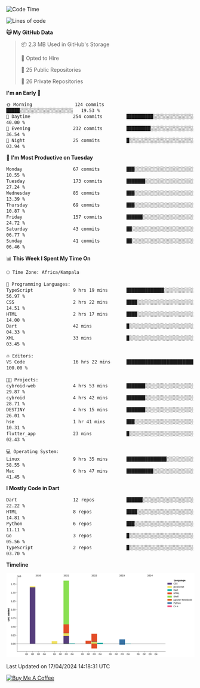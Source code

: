 <!--START_SECTION:waka-->
![Code Time](http://img.shields.io/badge/Code%20Time-523%20hrs%2022%20mins-blue)

![Lines of code](https://img.shields.io/badge/From%20Hello%20World%20I%27ve%20Written-4.1%20million%20lines%20of%20code-blue)

**🐱 My GitHub Data** 

> 📦 2.3 MB Used in GitHub's Storage 
 > 
> 💼 Opted to Hire
 > 
> 📜 25 Public Repositories 
 > 
> 🔑 26 Private Repositories 
 > 
**I'm an Early 🐤** 

```text
🌞 Morning                124 commits         █████░░░░░░░░░░░░░░░░░░░░   19.53 % 
🌆 Daytime                254 commits         ██████████░░░░░░░░░░░░░░░   40.00 % 
🌃 Evening                232 commits         █████████░░░░░░░░░░░░░░░░   36.54 % 
🌙 Night                  25 commits          █░░░░░░░░░░░░░░░░░░░░░░░░   03.94 % 
```
📅 **I'm Most Productive on Tuesday** 

```text
Monday                   67 commits          ███░░░░░░░░░░░░░░░░░░░░░░   10.55 % 
Tuesday                  173 commits         ███████░░░░░░░░░░░░░░░░░░   27.24 % 
Wednesday                85 commits          ███░░░░░░░░░░░░░░░░░░░░░░   13.39 % 
Thursday                 69 commits          ███░░░░░░░░░░░░░░░░░░░░░░   10.87 % 
Friday                   157 commits         ██████░░░░░░░░░░░░░░░░░░░   24.72 % 
Saturday                 43 commits          ██░░░░░░░░░░░░░░░░░░░░░░░   06.77 % 
Sunday                   41 commits          ██░░░░░░░░░░░░░░░░░░░░░░░   06.46 % 
```


📊 **This Week I Spent My Time On** 

```text
🕑︎ Time Zone: Africa/Kampala

💬 Programming Languages: 
TypeScript               9 hrs 19 mins       ██████████████░░░░░░░░░░░   56.97 % 
CSS                      2 hrs 22 mins       ████░░░░░░░░░░░░░░░░░░░░░   14.51 % 
HTML                     2 hrs 17 mins       ████░░░░░░░░░░░░░░░░░░░░░   14.00 % 
Dart                     42 mins             █░░░░░░░░░░░░░░░░░░░░░░░░   04.33 % 
XML                      33 mins             █░░░░░░░░░░░░░░░░░░░░░░░░   03.45 % 

🔥 Editors: 
VS Code                  16 hrs 22 mins      █████████████████████████   100.00 % 

🐱‍💻 Projects: 
cybroid-web              4 hrs 53 mins       ███████░░░░░░░░░░░░░░░░░░   29.87 % 
cybroid                  4 hrs 42 mins       ███████░░░░░░░░░░░░░░░░░░   28.71 % 
DESTINY                  4 hrs 15 mins       ███████░░░░░░░░░░░░░░░░░░   26.01 % 
hse                      1 hr 41 mins        ███░░░░░░░░░░░░░░░░░░░░░░   10.31 % 
flutter_app              23 mins             █░░░░░░░░░░░░░░░░░░░░░░░░   02.43 % 

💻 Operating System: 
Linux                    9 hrs 35 mins       ███████████████░░░░░░░░░░   58.55 % 
Mac                      6 hrs 47 mins       ██████████░░░░░░░░░░░░░░░   41.45 % 
```

**I Mostly Code in Dart** 

```text
Dart                     12 repos            ██████░░░░░░░░░░░░░░░░░░░   22.22 % 
HTML                     8 repos             ████░░░░░░░░░░░░░░░░░░░░░   14.81 % 
Python                   6 repos             ███░░░░░░░░░░░░░░░░░░░░░░   11.11 % 
Go                       3 repos             █░░░░░░░░░░░░░░░░░░░░░░░░   05.56 % 
TypeScript               2 repos             █░░░░░░░░░░░░░░░░░░░░░░░░   03.70 % 
```



**Timeline**

![Lines of Code chart](https://raw.githubusercontent.com/drexhacker/drexhacker/main/assets/bar_graph.png)


 Last Updated on 17/04/2024 14:18:31 UTC
<!--END_SECTION:waka-->

<a href="https://www.buymeacoffee.com/drexsoftorg" target="_blank"><img src="https://www.buymeacoffee.com/assets/img/custom_images/orange_img.png" alt="Buy Me A Coffee" style="height: 41px !important;width: 174px !important;box-shadow: 0px 3px 2px 0px rgba(190, 190, 190, 0.5) !important;-webkit-box-shadow: 0px 3px 2px 0px rgba(190, 190, 190, 0.5) !important;" ></a>


<!---
drexhacker/drexhacker is a ✨ special ✨ repository because its `README.md` (this file) appears on your GitHub profile.
You can click the Preview link to take a look at your changes.
--->
